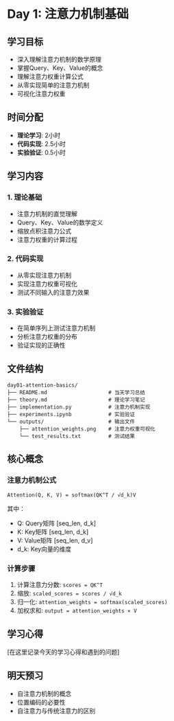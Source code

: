 # Day 1: 注意力机制基础

## 学习目标
- 深入理解注意力机制的数学原理
- 掌握Query、Key、Value的概念
- 理解注意力权重计算公式
- 从零实现简单的注意力机制
- 可视化注意力权重

## 时间分配
- **理论学习**: 2小时
- **代码实现**: 2.5小时
- **实验验证**: 0.5小时

## 学习内容

### 1. 理论基础
- 注意力机制的直觉理解
- Query、Key、Value的数学定义
- 缩放点积注意力公式
- 注意力权重的计算过程

### 2. 代码实现
- 从零实现注意力机制
- 实现注意力权重可视化
- 测试不同输入的注意力效果

### 3. 实验验证
- 在简单序列上测试注意力机制
- 分析注意力权重的分布
- 验证实现的正确性

## 文件结构
```
day01-attention-basics/
├── README.md                    # 当天学习总结
├── theory.md                    # 理论学习笔记
├── implementation.py            # 注意力机制实现
├── experiments.ipynb            # 实验验证
└── outputs/                     # 输出文件
    ├── attention_weights.png    # 注意力权重可视化
    └── test_results.txt         # 测试结果
```

## 核心概念

### 注意力机制公式
```
Attention(Q, K, V) = softmax(QK^T / √d_k)V
```

其中：
- Q: Query矩阵 [seq_len, d_k]
- K: Key矩阵 [seq_len, d_k]  
- V: Value矩阵 [seq_len, d_v]
- d_k: Key向量的维度

### 计算步骤
1. 计算注意力分数: `scores = QK^T`
2. 缩放: `scaled_scores = scores / √d_k`
3. 归一化: `attention_weights = softmax(scaled_scores)`
4. 加权求和: `output = attention_weights × V`

## 学习心得
[在这里记录今天的学习心得和遇到的问题]

## 明天预习
- 自注意力机制的概念
- 位置编码的必要性
- 自注意力与传统注意力的区别 